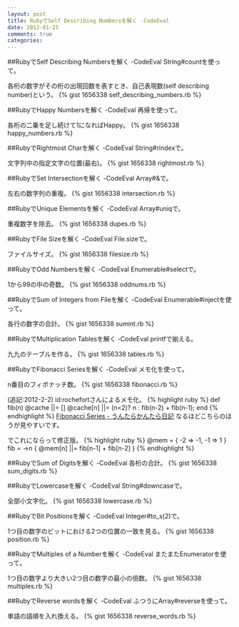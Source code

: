 ```yaml
---
layout: post
title: RubyでSelf Describing Numbersを解く -CodeEval
date: 2012-01-25
comments: true
categories:
---
```


##RubyでSelf Describing Numbersを解く -CodeEval
String#countを使って。

各桁の数字がその桁の出現回数を表すとき、自己表現数(self describing number)という。
{% gist 1656338 self_describing_numbers.rb %}

##RubyでHappy Numbersを解く -CodeEval
再帰を使って。

各桁の二乗を足し続けて1になればHappy。
{% gist 1656338 happy_numbers.rb %}


##RubyでRightmost Charを解く -CodeEval
String#rindexで。

文字列中の指定文字の位置(最右)。
{% gist 1656338 rightmost.rb %}


##RubyでSet Intersectionを解く -CodeEval
Array#&で。

左右の数字列の重複。
{% gist 1656338 intersection.rb %}

##RubyでUnique Elementsを解く -CodeEval
Array#uniqで。

重複数字を除去。
{% gist 1656338 dupes.rb %}


##RubyでFile Sizeを解く -CodeEval
File.sizeで。

ファイルサイズ。
{% gist 1656338 filesize.rb %}


##RubyでOdd Numbersを解く -CodeEval
Enumerable#selectで。

1から99の中の奇数。
{% gist 1656338 oddnums.rb %}


##RubyでSum of Integers from Fileを解く -CodeEval
Enumerable#injectを使って。

各行の数字の合計。
{% gist 1656338 sumint.rb %}


##RubyでMultiplication Tablesを解く -CodeEval
printfで揃える。

九九のテーブルを作る。
{% gist 1656338 tables.rb %}


##RubyでFibonacci Seriesを解く -CodeEval
メモ化を使って。

n番目のフィボナッチ数。
{% gist 1656338 fibonacci.rb %}


(追記:2012-2-2)
id:rochefortさんによるメモ化。
{% highlight ruby %}
def fib(n)
  @cache ||= []
  @cache[n] ||= (n<2)? n : fib(n-2) + fib(n-1);
end
{% endhighlight %}
[Fibonacci Series - うんたらかんたら日記](http://d.hatena.ne.jp/rochefort/20120202/p1)
なるほどこちらのほうが見やすいです。

でこれにならって修正版。
{% highlight ruby %}
@mem = { -2 => -1, -1 => 1 }
fib = ->n { @mem[n] ||= fib[n-1] + fib[n-2] }
{% endhighlight %}


##RubyでSum of Digitsを解く -CodeEval
各桁の合計。
{% gist 1656338 sum_digits.rb %}


##RubyでLowercaseを解く -CodeEval
String#downcaseで。

全部小文字化。
{% gist 1656338 lowercase.rb %}


##RubyでBit Positionsを解く -CodeEval
Integer#to_s(2)で。

1つ目の数字のビットにおける2つの位置の一致を見る。
{% gist 1656338 position.rb %}


##RubyでMultiples of a Numberを解く -CodeEval
またまたEnumeratorを使って。

1つ目の数字より大きい2つ目の数字の最小の倍数。
{% gist 1656338 multiples.rb %}

##RubyでReverse wordsを解く -CodeEval
ふつうにArray#reverseを使って。

単語の語順を入れ換える。
{% gist 1656338 reverse_words.rb %}

